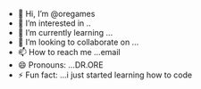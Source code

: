 - 👋 Hi, I’m @oregames
- 👀 I’m interested in ..
- 🌱 I’m currently learning ...
- 💞️ I’m looking to collaborate on ...
- 📫 How to reach me ...email
- 😄 Pronouns: ...DR.ORE
- ⚡ Fun fact: ...i just started learning how to code 

<!---  
oregames/oregames is a ✨ special ✨ repository because its `README.md` (this file) appears on your GitHub profile.
You can click the Preview link to take a look at your changes.
--->
